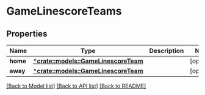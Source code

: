 # GameLinescoreTeams

## Properties

Name | Type | Description | Notes
------------ | ------------- | ------------- | -------------
**home** | [***crate::models::GameLinescoreTeam**](.md) |  | [optional] 
**away** | [***crate::models::GameLinescoreTeam**](.md) |  | [optional] 

[[Back to Model list]](../README.md#documentation-for-models) [[Back to API list]](../README.md#documentation-for-api-endpoints) [[Back to README]](../README.md)


